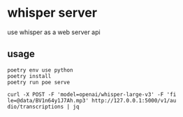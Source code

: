 # whisper server

use whisper as a web server api

## usage

``` shell
poetry env use python
poetry install
poetry run poe serve

curl -X POST -F 'model=openai/whisper-large-v3' -F 'fi
le=@data/BV1n64y1J7Ah.mp3' http://127.0.0.1:5000/v1/au
dio/transcriptions | jq
```
